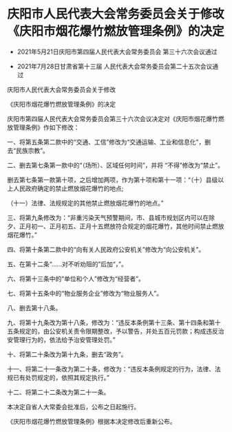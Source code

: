 # 庆阳市人民代表大会常务委员会关于修改《庆阳市烟花爆竹燃放管理条例》的决定

- 2021年5月21日庆阳市第四届人民代表大会常务委员会
  第三十六次会议通过

- 2021年7月28日甘肃省第十三届
  人民代表大会常务委员会第二十五次会议通过

<!-- INFO END -->

庆阳市人民代表大会常务委员会关于修改

《庆阳市烟花爆竹燃放管理条例》的决定

庆阳市第四届人民代表大会常务委员会第三十六次会议决定对《庆阳市烟花爆竹燃放管理条例》作如下修改：

一、将第五条第二款中的“交通、工信”修改为“交通运输、工业和信息化”，删去“民族宗教”。

二、删去第七条第一款中的“（场所）、区域任何时间”，并将 “不得”修改为“禁止”。

删去第七条第一款第十项，之后增加两项，作为第十项和第十一项：“（十）县级以上人民政府确定的禁止燃放烟花爆竹的地点;

（十一）法律、法规规定的其他禁止燃放烟花爆竹的地点。”

三、将第九条修改为：“非重污染天气预警期间，市、县城市规划区内可以在除夕、正月初一、正月初五、正月十五燃放符合规定的烟花爆竹，其他时间禁止燃放烟花爆竹。”

四、将第十条第二款中的“向有关人民政府公安机关”修改为“向公安机关”。

五、在第十二条“……对不听劝阻的”后加“，”。

六、将第十三条中的“单位和个人”修改为“经营者”。

七、将第十五条中的“物业服务企业”修改为“物业服务人”。

八、删去第十八条。

九、将第十九条改为第十八条，修改为：“违反本条例第十三条、第十四条和第十五条规定的，由公安机关责令限期整改，予以警告，并处五百元罚款；构成违反治安管理行为的，依法给予治安管理处罚。”

十、将第二十条改为第十九条，删去“政务”。

十一、将第二十一条改为第二十条，修改为：“违反本条例规定的行为，法律、法规已有处罚规定的，依照其规定执行。”

十二、将第二十二条改为第二十一条。

本决定自省人大常委会批准后，公布之日起施行。

《庆阳市烟花爆竹燃放管理条例》根据本决定修改后重新公布。

